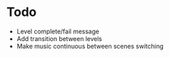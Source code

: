 # Todo
 * Level complete/fail message
 * Add transition between levels
 * Make music continuous between scenes switching
